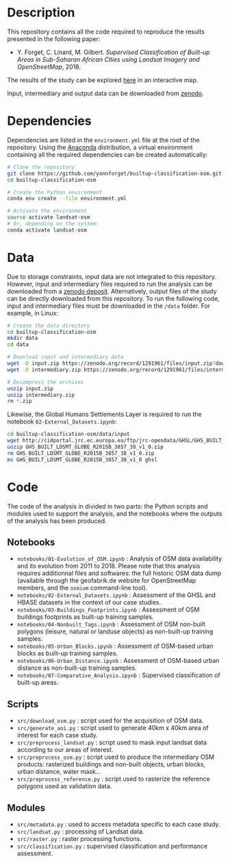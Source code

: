 # Description

This repository contains all the code required to reproduce the results presented in the following paper:

* Y. Forget, C. Linard, M. Gilbert. *Supervised Classification of Built-up Areas in Sub-Saharan African Cities using Landsat Imagery and OpenStreetMap*, 2018.

The results of the study can be explored [here](http://maupp.ulb.ac.be/page/forget2018/) in an interactive map.

Input, intermediary and output data can be downloaded from [zenodo](https://zenodo.org/record/1291961).

# Dependencies

Dependencies are listed in the `environment.yml` file at the root of the repository. Using the [Anaconda](https://www.anaconda.com/download) distribution, a virtual environment containing all the required dependencies can be created automatically:

``` sh
# Clone the repository
git clone https://github.com/yannforget/builtup-classification-osm.git
cd builtup-classification-osm

# Create the Python environment
conda env create --file environment.yml

# Activate the environment
source activate landsat-osm
# Or, depending on the system:
conda activate landsat-osm
```

# Data

Due to storage constraints, input data are not integrated to this repository. However, input and intermediary files required to run the analysis can be downloaded from a [zenodo deposit](https://zenodo.org/record/1291961). Alternatively, output files of the study can be directly downloaded from this repository. To run the following code, input and intermediary files must be downloaded in the `/data` folder. For example, in Linux:

``` sh
# Create the data directory
cd builtup-classification-osm
mkdir data
cd data

# Download input and intermediary data
wget -O input.zip https://zenodo.org/record/1291961/files/input.zip?download=1
wget -O intermediary.zip https://zenodo.org/record/1291961/files/intermediary.zip?download=1

# Decompress the archives
unzip input.zip
unzip intermediary.zip
rm *.zip
```

Likewise, the Global Humans Settlements Layer is required to run the notebook `02-External_Datasets.ipynb`:

``` sh
cd builtup-classification-osm/data/input
wget http://cidportal.jrc.ec.europa.eu/ftp/jrc-opendata/GHSL/GHS_BUILT_LDSMT_GLOBE_R2015B/GHS_BUILT_LDSMT_GLOBE_R2015B_3857_38/V1-0/GHS_BUILT_LDSMT_GLOBE_R2015B_3857_38_v1_0.zip
unzip GHS_BUILT_LDSMT_GLOBE_R2015B_3857_38_v1_0.zip
rm GHS_BUILT_LDSMT_GLOBE_R2015B_3857_38_v1_0.zip
mv GHS_BUILT_LDSMT_GLOBE_R2015B_3857_38_v1_0 ghsl
```

# Code

The code of the analysis in divided in two parts: the Python scripts and modules used to support the analysis, and the notebooks where the outputs of the analysis has been produced.

## Notebooks

* `notebooks/01-Evolution_of_OSM.ipynb` : Analysis of OSM data availability and its evolution from 2011 to 2018. Please note that this analysis requires additionnal files and softwares: the full historic OSM data dump (available through the geofabrik.de website for OpenStreetMap members, and the `osmium` command-line tool).
* `notebooks/02-External_Datasets.ipynb` : Assessment of the GHSL and HBASE datasets in the context of our case studies.
* `notebooks/03-Buildings_Footprints.ipynb` : Assessment of OSM buildings footprints as built-up training samples.
* `notebooks/04-Nonbuilt_Tags.ipynb` : Assessment of OSM non-built polygons (leisure, natural or landuse objects) as non-built-up training samples.
* `notebooks/05-Urban_Blocks.ipynb` : Assessment of OSM-based urban blocks as built-up training samples.
* `notebooks/06-Urban_Distance.ipynb` : Assessment of OSM-based urban distance as non-built-up training samples.
* `notebooks/07-Comparative_Analysis.ipynb` : Supervised classification of built-up areas.

## Scripts

* `src/download_osm.py` : script used for the acquisition of OSM data.
* `src/generate_aoi.py` : script used to generate 40km x 40km area of interest for each case study.
* `src/preprocess_landsat.py` : script used to mask input landsat data according to our areas of interest.
* `src/preprocess_osm.py` : script used to produce the intermediary OSM products: rasterized buildings and non-built objects, urban blocks, urban distance, water mask...
* `src/preprocess_reference.py` : script used to rasterize the reference polygons used as validation data.

## Modules

* `src/metadata.py` : used to access metadata specific to each case study.
* `src/landsat.py` : processing of Landsat data.
* `src/raster.py` : raster processing functions.
* `src/classification.py` : supervised classification and performance assessment.
